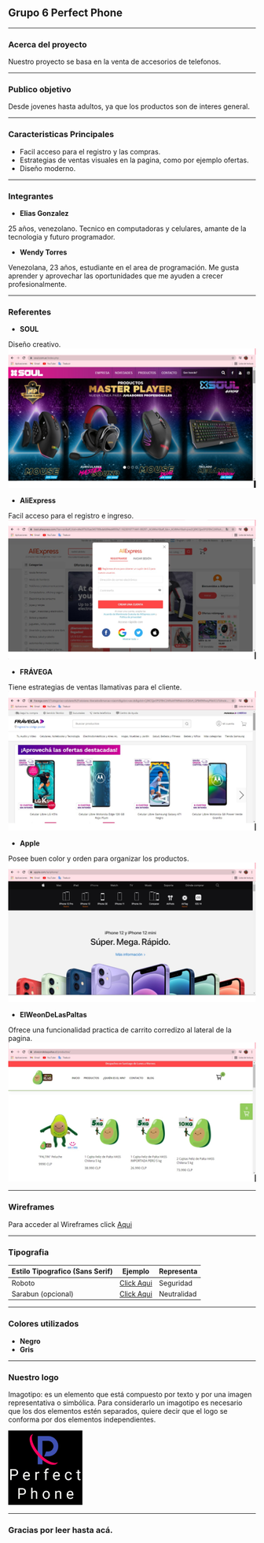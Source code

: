 ## **Grupo 6 Perfect Phone**
___
### **Acerca del proyecto**
Nuestro proyecto se basa en la venta de accesorios de telefonos.
___
### **Publico objetivo**
Desde jovenes hasta adultos, ya que los productos son de interes general.
___
### **Caracteristicas Principales**
- Facil acceso para el registro y las compras.
- Estrategias de ventas visuales en la pagina, como por ejemplo ofertas.
- Diseño moderno.
___
### **Integrantes**
- **Elias Gonzalez**

25 años, venezolano. Tecnico en computadoras y celulares, amante de la tecnologia y futuro programador.

- **Wendy Torres**

Venezolana, 23 años, estudiante en el area de programación. Me gusta aprender y aprovechar las oportunidades que me ayuden a crecer profesionalmente.

___
### **Referentes**
- **SOUL**

Diseño creativo.
<img src="public/images/soul.jpg">

- **AliExpress**

Facil acceso para el registro e ingreso.
<img src="public/images/aliexpress.jpg">

- **FRÁVEGA**

Tiene estrategias de ventas llamativas para el cliente.
<img src="public/images/fravega.jpg">


- **Apple**

Posee buen color y orden para organizar los productos.
<img src="public/images/apple.jpg">


- **ElWeonDeLasPaltas**

Ofrece una funcionalidad practica de carrito corredizo al lateral de la pagina.
<img src="public/images/paltas.jpg">
___
### **Wireframes**
Para acceder al Wireframes click [Aqui](https://www.figma.com/file/2orbMlNfO97jfdHHqfMwvy/Perfect-Phone?node-id=0%3A1 "Aqui")
___
### **Tipografia**

|**Estilo Tipografico (Sans Serif)**|**Ejemplo**|**Representa**
| ------------ | ------------ | ------------ |
|Roboto| [Click Aqui](https://fonts.google.com/specimen/Roboto?category=Sans+Serif&preview.size=64&preview.layout=row#standard-styles "Click Aqui")|Seguridad
|Sarabun (opcional)|[Click Aqui](https://fonts.google.com/specimen/Sarabun?category=Sans+Serif&preview.size=64&preview.layout=row#pairings "Click aqui")|Neutralidad

___
### **Colores utilizados**
- **Negro**
- **Gris**

___
### **Nuestro logo**
 Imagotipo: es un elemento que está compuesto por texto y por una imagen representativa o simbólica. Para considerarlo un imagotipo es necesario que los dos elementos estén separados, quiere decir que el logo se conforma por dos elementos independientes.

<img src="public/images/logo.jpg" style="width: 30% ">

___
### **Gracias por leer hasta acá.**
